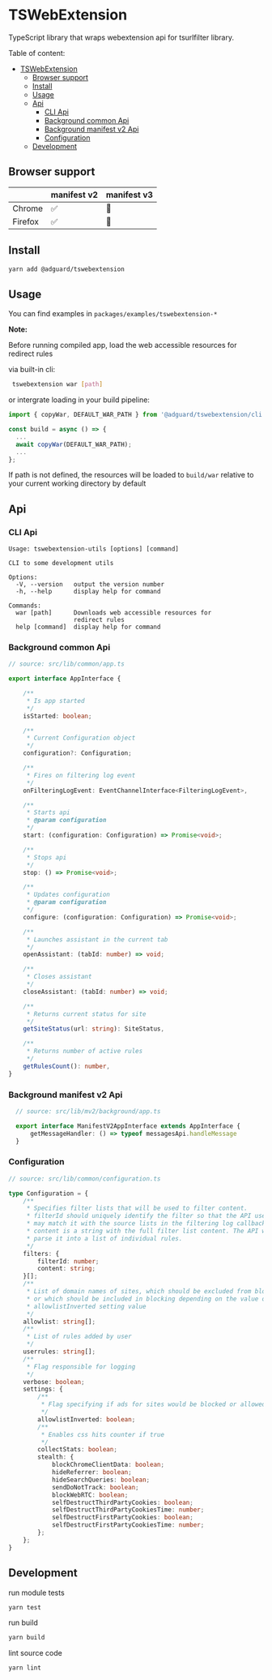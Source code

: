 # TSWebExtension

TypeScript library that wraps webextension api for tsurlfilter library. 

Table of content:

- [TSWebExtension](#tswebextension)
  - [Browser support](#browser-support)
  - [Install](#install)
  - [Usage](#usage)
  - [Api](#api)
    - [CLI Api](#cli-api)
    - [Background common Api](#background-common-api)
    - [Background manifest v2 Api](#background-manifest-v2-api)
    - [Configuration](#configuration)
  - [Development](#development)

## Browser support

|                |manifest v2   |manifest v3  |
|----------------|--------------|-------------|
| Chrome         | ✅           | 🚧
| Firefox        | ✅           | 🚧

## Install

```sh
yarn add @adguard/tswebextension
```
## Usage

You can find examples in `packages/examples/tswebextension-*`


**Note:**
 
Before running compiled app, load the web accessible resources for redirect rules

via built-in cli:

```sh
 tswebextension war [path]
```

or intergrate loading in your build pipeline:

```ts
import { copyWar, DEFAULT_WAR_PATH } from '@adguard/tswebextension/cli';

const build = async () => {
  ...
  await copyWar(DEFAULT_WAR_PATH);
  ...
};
```

If path is not defined, the resources will be loaded to `build/war` relative to your current working directory by default


## Api
### CLI Api

```
Usage: tswebextension-utils [options] [command]

CLI to some development utils

Options:
  -V, --version   output the version number
  -h, --help      display help for command

Commands:
  war [path]      Downloads web accessible resources for
                  redirect rules
  help [command]  display help for command
```

### Background common Api

```ts
// source: src/lib/common/app.ts

export interface AppInterface {

    /**
     * Is app started
     */
    isStarted: boolean;

    /**
     * Current Configuration object
     */
    configuration?: Configuration;

    /**
     * Fires on filtering log event
     */
    onFilteringLogEvent: EventChannelInterface<FilteringLogEvent>,

    /**
     * Starts api
     * @param configuration
     */
    start: (configuration: Configuration) => Promise<void>;

    /**
     * Stops api
     */
    stop: () => Promise<void>;

    /**
     * Updates configuration
     * @param configuration
     */
    configure: (configuration: Configuration) => Promise<void>;

    /**
     * Launches assistant in the current tab
     */
    openAssistant: (tabId: number) => void;

    /**
     * Closes assistant
     */
    closeAssistant: (tabId: number) => void;

    /**
     * Returns current status for site
     */
    getSiteStatus(url: string): SiteStatus,

    /**
     * Returns number of active rules
     */
    getRulesCount(): number,
}
```

### Background manifest v2 Api

```ts
  // source: src/lib/mv2/background/app.ts

  export interface ManifestV2AppInterface extends AppInterface {
      getMessageHandler: () => typeof messagesApi.handleMessage
  }
```
### Configuration

```ts
// source: src/lib/common/configuration.ts

type Configuration = {
    /**
     * Specifies filter lists that will be used to filter content.
     * filterId should uniquely identify the filter so that the API user
     * may match it with the source lists in the filtering log callbacks.
     * content is a string with the full filter list content. The API will
     * parse it into a list of individual rules.
     */
    filters: {
        filterId: number;
        content: string;
    }[];
    /**
     * List of domain names of sites, which should be excluded from blocking
     * or which should be included in blocking depending on the value of
     * allowlistInverted setting value
     */
    allowlist: string[];
    /**
     * List of rules added by user
     */
    userrules: string[];
    /**
     * Flag responsible for logging
     */
    verbose: boolean;
    settings: {
        /**
         * Flag specifying if ads for sites would be blocked or allowed
         */
        allowlistInverted: boolean;
        /**
         * Enables css hits counter if true
         */
        collectStats: boolean;
        stealth: {
            blockChromeClientData: boolean;
            hideReferrer: boolean;
            hideSearchQueries: boolean;
            sendDoNotTrack: boolean;
            blockWebRTC: boolean;
            selfDestructThirdPartyCookies: boolean;
            selfDestructThirdPartyCookiesTime: number;
            selfDestructFirstPartyCookies: boolean;
            selfDestructFirstPartyCookiesTime: number;
        };
    };
}
```

## Development

run module tests

```sh
yarn test
```

run build

```sh
yarn build
```

lint source code

```
yarn lint
```
